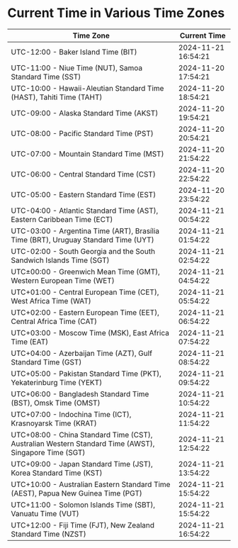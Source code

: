 # Current Time in Various Time Zones

| Time Zone | Current Time |
|-----------|--------------|
| UTC-12:00 - Baker Island Time (BIT) | 2024-11-21 16:54:21 |
| UTC-11:00 - Niue Time (NUT), Samoa Standard Time (SST) | 2024-11-20 17:54:21 |
| UTC-10:00 - Hawaii-Aleutian Standard Time (HAST), Tahiti Time (TAHT) | 2024-11-20 18:54:21 |
| UTC-09:00 - Alaska Standard Time (AKST) | 2024-11-20 19:54:21 |
| UTC-08:00 - Pacific Standard Time (PST) | 2024-11-20 20:54:21 |
| UTC-07:00 - Mountain Standard Time (MST) | 2024-11-20 21:54:22 |
| UTC-06:00 - Central Standard Time (CST) | 2024-11-20 22:54:22 |
| UTC-05:00 - Eastern Standard Time (EST) | 2024-11-20 23:54:22 |
| UTC-04:00 - Atlantic Standard Time (AST), Eastern Caribbean Time (ECT) | 2024-11-21 00:54:22 |
| UTC-03:00 - Argentina Time (ART), Brasília Time (BRT), Uruguay Standard Time (UYT) | 2024-11-21 01:54:22 |
| UTC-02:00 - South Georgia and the South Sandwich Islands Time (SGT) | 2024-11-21 02:54:22 |
| UTC±00:00 - Greenwich Mean Time (GMT), Western European Time (WET) | 2024-11-21 04:54:22 |
| UTC+01:00 - Central European Time (CET), West Africa Time (WAT) | 2024-11-21 05:54:22 |
| UTC+02:00 - Eastern European Time (EET), Central Africa Time (CAT) | 2024-11-21 06:54:22 |
| UTC+03:00 - Moscow Time (MSK), East Africa Time (EAT) | 2024-11-21 07:54:22 |
| UTC+04:00 - Azerbaijan Time (AZT), Gulf Standard Time (GST) | 2024-11-21 08:54:22 |
| UTC+05:00 - Pakistan Standard Time (PKT), Yekaterinburg Time (YEKT) | 2024-11-21 09:54:22 |
| UTC+06:00 - Bangladesh Standard Time (BST), Omsk Time (OMST) | 2024-11-21 10:54:22 |
| UTC+07:00 - Indochina Time (ICT), Krasnoyarsk Time (KRAT) | 2024-11-21 11:54:22 |
| UTC+08:00 - China Standard Time (CST), Australian Western Standard Time (AWST), Singapore Time (SGT) | 2024-11-21 12:54:22 |
| UTC+09:00 - Japan Standard Time (JST), Korea Standard Time (KST) | 2024-11-21 13:54:22 |
| UTC+10:00 - Australian Eastern Standard Time (AEST), Papua New Guinea Time (PGT) | 2024-11-21 15:54:22 |
| UTC+11:00 - Solomon Islands Time (SBT), Vanuatu Time (VUT) | 2024-11-21 15:54:22 |
| UTC+12:00 - Fiji Time (FJT), New Zealand Standard Time (NZST) | 2024-11-21 16:54:22 |
